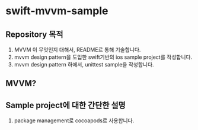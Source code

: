 # swift-mvvm-sample

## Repository 목적
1. MVVM 이 무엇인지 대해서, README르 통해 기술합니다.
2. mvvm design pattern을 도입한 swift기반의 ios sample project를 작성합니다.
3. mvvm design pattern 하에서, unittest sample을 작성합니다. 

## MVVM?

## Sample project에 대한 간단한 설명
1. package management로 cocoapods르 사용합니다.

